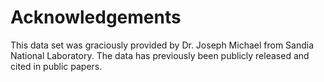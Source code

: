 # Acknowledgements #

This data set was graciously provided by Dr. Joseph Michael from Sandia National Laboratory. The data has previously been publicly released and cited in public papers.
